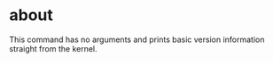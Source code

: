 # about
This command has no arguments and prints basic version information straight from the kernel.